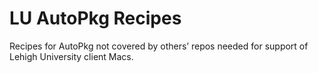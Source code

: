 LU AutoPkg Recipes
====================

Recipes for AutoPkg not covered by others’ repos needed for support of Lehigh University client Macs.


